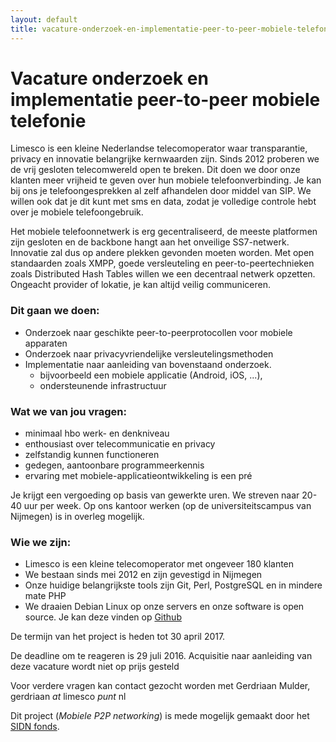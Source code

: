 ```yaml
---
layout: default
title: vacature-onderzoek-en-implementatie-peer-to-peer-mobiele-telefonie
---
```


Vacature onderzoek en implementatie peer-to-peer mobiele telefonie
==================================================================

Limesco is een kleine Nederlandse telecomoperator waar transparantie, privacy en innovatie belangrijke kernwaarden zijn. Sinds 2012 proberen we de vrij gesloten telecomwereld open te breken. Dit doen we door onze klanten meer vrijheid te geven over hun mobiele telefoonverbinding. Je kan bij ons je telefoongesprekken al zelf afhandelen door middel van SIP. We willen ook dat je dit kunt met sms en data, zodat je volledige controle hebt over je mobiele telefoongebruik.

Het mobiele telefoonnetwerk is erg gecentraliseerd, de meeste platformen zijn gesloten en de backbone hangt aan het onveilige SS7-netwerk. Innovatie zal dus op andere plekken gevonden moeten worden. Met open standaarden zoals XMPP, goede versleuteling en peer-to-peertechnieken zoals Distributed Hash Tables willen we een decentraal netwerk opzetten. Ongeacht provider of lokatie, je kan altijd veilig communiceren.

### Dit gaan we doen:

* Onderzoek naar geschikte peer-to-peerprotocollen voor mobiele apparaten
* Onderzoek naar privacyvriendelijke versleutelingsmethoden
* Implementatie naar aanleiding van bovenstaand onderzoek.
  * bijvoorbeeld een mobiele applicatie (Android, iOS, ...),
  * ondersteunende infrastructuur

### Wat we van jou vragen:

* minimaal hbo werk- en denkniveau
* enthousiast over telecommunicatie en privacy
* zelfstandig kunnen functioneren
* gedegen, aantoonbare programmeerkennis
* ervaring met mobiele-applicatieontwikkeling is een pré

Je krijgt een vergoeding op basis van gewerkte uren. We streven naar 20-40 uur per week. Op ons kantoor werken (op de universiteitscampus van Nijmegen) is in overleg mogelijk.

### Wie we zijn:

*  Limesco is een kleine telecomoperator met ongeveer 180 klanten
*  We bestaan sinds mei 2012 en zijn gevestigd in Nijmegen
*  Onze huidige belangrijkste tools zijn Git, Perl, PostgreSQL en in mindere mate PHP
*  We draaien Debian Linux op onze servers en onze software is open source. Je kan deze vinden op [Github](https://github.com/Limesco) 

De termijn van het project is heden tot 30 april 2017.

De deadline om te reageren is 29 juli 2016. Acquisitie naar aanleiding van deze vacature wordt niet op prijs gesteld

Voor verdere vragen kan contact gezocht worden met Gerdriaan Mulder, gerdriaan *at* limesco *punt* nl

Dit project (*Mobiele P2P networking*) is mede mogelijk gemaakt door het [SIDN fonds](https://www.sidnfonds.nl/).
